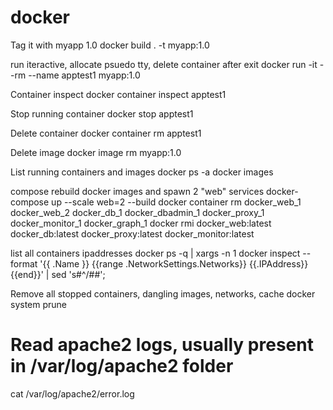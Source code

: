 # docker

Tag it with myapp 1.0
docker build . -t myapp:1.0

run iteractive, allocate psuedo tty, delete container after exit
docker run -it --rm --name apptest1 myapp:1.0

Container inspect
docker container inspect apptest1

Stop running container
docker stop apptest1

Delete container
docker container rm apptest1

Delete image
docker image rm myapp:1.0

List running containers and images
docker ps -a
docker images

compose rebuild docker images and spawn 2 "web" services
docker-compose up --scale web=2 --build
docker container rm docker_web_1 docker_web_2 docker_db_1 docker_dbadmin_1 docker_proxy_1 docker_monitor_1 docker_graph_1
docker rmi docker_web:latest docker_db:latest docker_proxy:latest docker_monitor:latest

list all containers ipaddresses
docker ps -q | xargs -n 1 docker inspect --format '{{ .Name }} {{range .NetworkSettings.Networks}} {{.IPAddress}}{{end}}' | sed 's#^/##';

Remove all stopped containers, dangling images, networks, cache
docker system prune

# Read apache2 logs, usually present in /var/log/apache2 folder
cat /var/log/apache2/error.log
